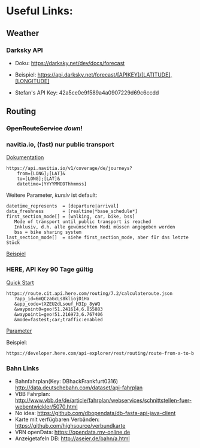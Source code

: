 # Useful Links:

## Weather

### Darksky API

* Doku:     https://darksky.net/dev/docs/forecast

* Beispiel: https://api.darksky.net/forecast/[APIKEY]/[LATITUDE],[LONGITUDE]

* Stefan's API Key: 42a5ce0e9f589a4a0907229d69c6ccdd

## Routing

### ~~OpenRouteService~~ *down*!

### navitia.io, (fast) nur public transport

[Dokumentation](http://doc.navitia.io/#journeys)

    https://api.navitia.io/v1/coverage/de/journeys?
        from=[LONG];[LAT]&
        to=[LONG];[LAT]&
        datetime=[YYYYMMDDThhmmss]

Weitere Parameter, *kursiv* ist default:

    datetime_represents  = [departure|arrival]
    data_freshness       = [realtime|*base_schedule*]
    first_section_mode[] = [walking, car, bike, bss]
       Mode of transport until public transport is reached
       Inklusiv, d.h. alle gewünschten Modi müssen angegeben werden
       bss = bike sharing system
    last_section_mode[]  = siehe first_section_mode, aber für das letzte Stück

[Beispiel](http://canaltp.github.io/navitia-playground/play.html?request=https%3A%2F%2Fapi.navitia.io%2Fv1%2Fjourneys%3Ffrom%3D13.366738%253B52.589652%26to%3D13.378643%253B52.529219%26datetime%3D20161202T071500%26&token=86efcf17-2371-4a43-8be7-6d94b33c8d8c)


### HERE, API Key 90 Tage gültig

[Quick Start](https://developer.here.com/rest-apis/documentation/routing/topics/quick-start.html)

    https://route.cit.api.here.com/routing/7.2/calculateroute.json
       ?app_id=6mQCzaGcLs8kliojD1Ha
       &app_code=tXZEU2dLsouf_H3Ip_8yWQ
       &waypoint0=geo!51.241614,6.855883
       &waypoint1=geo!51.216973,6.767406
       &mode=fastest;car;traffic:enabled

[Parameter](https://developer.here.com/rest-apis/documentation/routing/topics/resource-calculate-route.html)

Beispiel:

    https://developer.here.com/api-explorer/rest/routing/route-from-a-to-b



### Bahn Links
* Bahnfahrplan(Key: DBhackFrankfurt0316)  http://data.deutschebahn.com/dataset/api-fahrplan
* VBB Fahrplan: http://www.vbb.de/de/article/fahrplan/webservices/schnittstellen-fuer-webentwickler/5070.html
* No idea:  https://github.com/dbopendata/db-fasta-api-java-client
* Karte mit verfügbaren Verbänden:  https://github.com/highsource/verbundkarte
* VRN openData: https://opendata.rnv-online.de
* Anzeigetafeln DB: http://aseier.de/bahn/a.html
